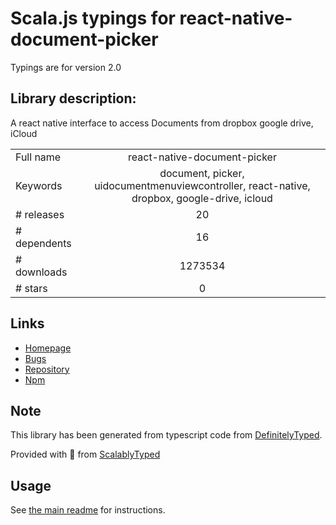 
# Scala.js typings for react-native-document-picker

Typings are for version 2.0

## Library description:
A react native interface to access Documents from dropbox google drive, iCloud

|                    |                 |
| ------------------ | :-------------: |
| Full name          | react-native-document-picker |
| Keywords           | document, picker, uidocumentmenuviewcontroller, react-native, dropbox, google-drive, icloud |
| # releases         | 20 |
| # dependents       | 16 |
| # downloads        | 1273534 |
| # stars            | 0 |

## Links
- [Homepage](https://github.com/Elyx0/react-native-document-picker#readme)
- [Bugs](https://github.com/Elyx0/react-native-document-picker/issues)
- [Repository](https://github.com/Elyx0/react-native-document-picker)
- [Npm](https://www.npmjs.com/package/react-native-document-picker)
    


## Note
This library has been generated from typescript code from [DefinitelyTyped](https://definitelytyped.org).

Provided with :purple_heart: from [ScalablyTyped](https://github.com/oyvindberg/ScalablyTyped)

## Usage
See [the main readme](../../readme.md) for instructions.


